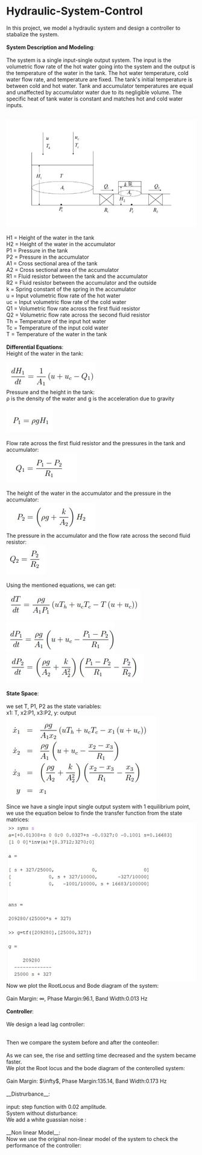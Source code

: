 # Hydraulic-System-Control
In this project, we model a hydraulic system and design a controller to stabalize the system. 
<br>
<br>
__System Description and Modeling__:
<br>
<br>
The system is a single input-single output system. The input is the volumetric flow rate of the hot water going into the system and the output is the temperature of the water in the tank. 
The hot water temperature, cold water flow rate, and temperature are fixed. 
The tank's initial temperature is between cold and hot water. 
Tank and accumulator temperatures are equal and unaffected by accumulator water due to its negligible volume. The specific heat of tank water is constant and matches hot and cold water inputs.
<br>
<br>

![Image 1](images/system.jpg)
<br>
<br>
H1 = Height of the water in the tank
<br>
H2 = Height of the water in the accumulator
<br>
P1 = Pressure in the tank
<br>
P2 = Pressure in the accumulator
<br>
A1 = Cross sectional area of the tank
<br>
A2 = Cross sectional area of the accumulator
<br>
R1 = Fluid resistor between the tank and the accumulator
<br>
R2 = Fluid resistor between the accumulator and the outside
<br>
k = Spring constant of the spring in the accumulator
<br>
u = Input volumetric flow rate of the hot water
<br>
uc = Input volumetric flow rate of the cold water
<br>
Q1 = Volumetric flow rate across the first fluid resistor
<br>
Q2 = Volumetric flow rate across the second fluid resistor
<br>
Th = Temperature of the input hot water
<br>
Tc = Temperature of the input cold water
<br>
T = Temperature of the water in the tank
<br>
<br>
__Differential Equations__:
<br>
Height of the water in the tank:
<br>

![Image 2](images/Height_Water.jpg)
<br>
 Pressure and the height in the tank:
 <br>
  ρ is the density of the water and g is the acceleration due to gravity
 <br>
 
 ![Image 3](images/Pressur_Height.jpg)
<br>
<br>
 Flow rate across the first fluid resistor and the
pressures in the tank and accumulator:
<br>
![Image 4](images/Flow_resistor_tank_accumulator.jpg)
<br>
<br>
The height of the
water in the accumulator and the pressure in the accumulator:
<br>
![Image 5](images/Height_pressure_accumulator.jpg)
<br>
The pressure in the accumulator and the flow rate across the second fluid resistor:
<br>
![Image 6](images/Flowrate.jpg)
<br>
<br>
Using the mentioned equations, we can get:
<br>
![Image 7](images/EQ1_Diff.jpg)
<br>
![Image 8](images/EQ2_Differ.jpg)
<br>
![Image 9](images/EQ3_Diff.jpg)
<br>
<br>
__State Space__:
<br>
<br>
we set T, P1, P2 as the state variables:
<br>
x1: T,   x2:P1,   x3:P2,  y: output
<br>
![Image 10](images/state_space.jpg)
<br>
Since we have a single input single output system with 1 equilibrium point, we use the equation below to finde the transfer function from the state matrices:
<br>
![Image 11](images/transfer_func.jpg)
<br>
Now we plot the RootLocus and Bode diagram of the system:
<br>
<br>
Gain Margin: $\infty$,  Phase Margin:96.1,  Band Width:0.013 Hz
<br>
<br>
__Controller__:
<br>
<br>
We design a lead lag controller:

<br>
Then we compare the system before and after the conteoller:
<br>
<br>
As we can see, the rise and settling time decreased and the system became faster.
<br>
We plot the Root locus and the bode diagram of the conterolled system:
<br>
<br>
Gain Margin: $\infty$,  Phase Margin:135.14,  Band Width:0.173 Hz
<br>
<br>
__Distrurbance__:
<br>
<br>
input: step function with 0.02 amplitude.
<br>
System without disturbance:
<br>
We add a white guassian noise :
<br>
<br>
__Non linear Model__:
<br>
Now we use the original non-linear model of the system to check the performance of the controller:
<br>
